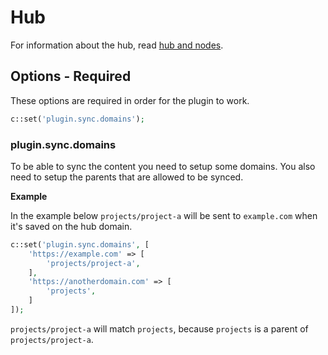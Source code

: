 # Hub

For information about the hub, read [hub and nodes](hub-nodes.md).

## Options - Required

These options are required in order for the plugin to work.

```php
c::set('plugin.sync.domains');
```

### plugin.sync.domains

To be able to sync the content you need to setup some domains. You also need to setup the parents that are allowed to be synced.

**Example**

In the example below `projects/project-a` will be sent to `example.com` when it's saved on the hub domain.

```php
c::set('plugin.sync.domains', [
    'https://example.com' => [
        'projects/project-a',
    ],
    'https://anotherdomain.com' => [
        'projects',
    ]
]);
```

`projects/project-a` will match `projects`, because `projects` is a parent of `projects/project-a`.